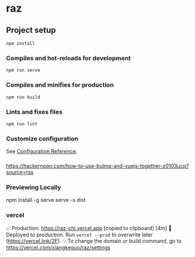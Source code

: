 # raz

## Project setup
```
npm install
```

### Compiles and hot-reloads for development
```
npm run serve
```

### Compiles and minifies for production
```
npm run build
```

### Lints and fixes files
```
npm run lint
```

### Customize configuration
See [Configuration Reference](https://cli.vuejs.org/config/).


### 

https://hackernoon.com/how-to-use-bulma-and-vuejs-together-z0103ucp?source=rss


### Previewing Locally
npm install -g serve
serve -s dist

### vercel
✅  Production: https://raz-chi.vercel.app [copied to clipboard] [4m]
📝  Deployed to production. Run `vercel --prod` to overwrite later (https://vercel.link/2F).
💡  To change the domain or build command, go to https://vercel.com/xiangkeguo/raz/settings